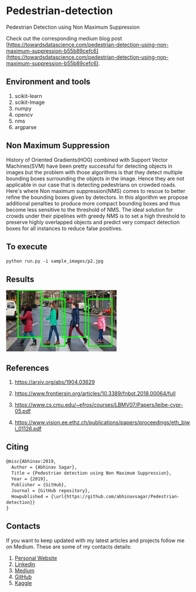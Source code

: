 # Pedestrian-detection
Pedestrian Detection using Non Maximum Suppression

Check out the corresponding medium blog post [https://towardsdatascience.com/pedestrian-detection-using-non-maximum-suppression-b55b89cefc6](https://towardsdatascience.com/pedestrian-detection-using-non-maximum-suppression-b55b89cefc6).

## Environment and tools

1. scikit-learn
2. scikit-Image
3. numpy
4. opencv
5. nms
6. argparse

## Non Maximum Suppression

History of Oriented Gradients(HOG) combined with Support Vector Machines(SVM) have
been pretty successful for detecting objects in images but the problem with those
algorithms is that they detect multiple bounding boxes surrounding the objects in
the image. Hence they are not applicable in our case that is detecting pedestrians 
on crowded roads. Here's where Non maximum suppression(NMS) comes to rescue to better
refine the bounding boxes given by detectors. In this algorithm we propose
additional penalties to produce more compact bounding boxes and thus become less
sensitive to the threshold of NMS. The ideal solution for crowds under their pipelines
with greedy NMS is to set a high threshold to preserve highly overlapped objects and
predict very compact detection boxes for all instances to reduce false positives.

## To execute

`python run.py -i sample_images/p2.jpg`

## Results

![](output.jpg)

## References

1. https://arxiv.org/abs/1904.03629

2. https://www.frontiersin.org/articles/10.3389/fnbot.2018.00064/full

3. https://www.cs.cmu.edu/~efros/courses/LBMV07/Papers/leibe-cvpr-05.pdf

4. https://www.vision.ee.ethz.ch/publications/papers/proceedings/eth_biwi_01126.pdf

## Citing

```
@misc{Abhinav:2019,
  Author = {Abhinav Sagar},
  Title = {Pedestrian detection using Non Maximum Suppression},
  Year = {2019},
  Publisher = {GitHub},
  Journal = {GitHub repository},
  Howpublished = {\url{https://github.com/abhinavsagar/Pedestrian-detection}}
}
```

## Contacts

If you want to keep updated with my latest articles and projects follow me on Medium. These are some of my contacts details:

1. [Personal Website](https://abhinavsagar.github.io/)
2. [Linkedin](https://in.linkedin.com/in/abhinavsagar4)
3. [Medium](https://medium.com/@abhinav.sagar)
4. [GitHub](https://github.com/abhinavsagar)
5. [Kaggle](https://www.kaggle.com/abhinavsagar)







